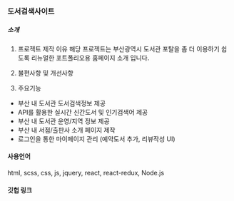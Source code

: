 ### 도서검색사이트

##### 소개
1) 프로젝트 제작 이유 
해당 프로젝트는 부산광역시 도서관 포탈을 좀 더 이용하기 쉽도록 리뉴얼한 포트폴리오용 홈페이지 소개 입니다. 

2) 불편사항 및 개선사항 


3) 주요기능 
- 부산 내 도서관 도서검색정보 제공
- API를 활용한 실시간 신간도서 및 인기검색어 제공
- 부산 내 도서관 운영/지역 정보 제공
- 부산 내 서점/출판사 소개 페이지 제작
- 로그인을 통한 마이페이지 관리 (예약도서 추가, 리뷰작성 UI)

#### 사용언어 
html, scss, css, js, jquery, react, react-redux, Node.js

#### 깃헙 링크 
